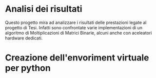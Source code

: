 # Analisi dei risultati
Questo progetto mira ad analizzare i risultati delle prestazioni legate al progetto di Tesi.
Infatti sono confrontate varie implementazioni di un algoritmo di Moltiplicazioni di Matrici Binarie, alcuni anche con aceleatori hardware dedicati.

# Creazione dell'envoriment virtuale per python


